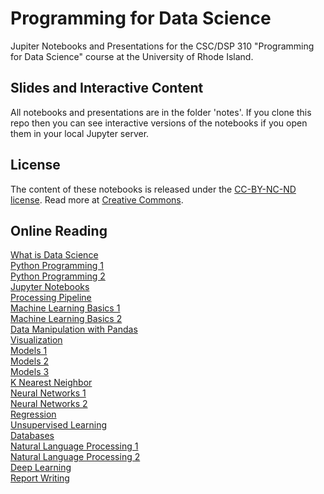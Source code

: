 # Programming for Data Science

Jupiter Notebooks and Presentations for the CSC/DSP 310 "Programming for Data Science" course at the University of Rhode Island.

## Slides and Interactive Content
All notebooks and presentations are in the folder 'notes'.
If you clone this repo then you can see interactive versions of the notebooks if you open them in your local Jupyter server.

## License
The content of these notebooks is released under the [CC-BY-NC-ND license](https://creativecommons.org/licenses/by-sa/4.0/). Read more at [Creative Commons](https://creativecommons.org).

## Online Reading

[What is Data Science](https://github.com/lutzhamel/ds/blob/master/notes/01-What-is-Data-Science.pdf)<br>
[Python Programming 1](https://nbviewer.jupyter.org/github/lutzhamel/ds/blob/master/notes/02-python-programming.ipynb)<br>
[Python Programming 2](https://github.com/lutzhamel/ds/blob/master/notes/03-python-programming-2.pdf)<br>
[Jupyter Notebooks](https://github.com/lutzhamel/ds/blob/master/notes/04-notebooks.pdf)<br>
[Processing Pipeline](https://nbviewer.jupyter.org/github/lutzhamel/ds/blob/master/notes/05-processing-pipeline.ipynb)<br>
[Machine Learning Basics 1](https://github.com/lutzhamel/ds/blob/master/notes/06-machine-learning-basics-1.pdf)<br>
[Machine Learning Basics 2](https://nbviewer.jupyter.org/github/lutzhamel/ds/blob/master/notes/07-machine-learning-basics-2.ipynb)<br>
[Data Manipulation with Pandas](https://nbviewer.jupyter.org/github/lutzhamel/ds/blob/master/notes/08-data-manipulation-pandas.ipynb)<br>
[Visualization](https://nbviewer.jupyter.org/github/lutzhamel/ds/blob/master/notes/09-visualization.ipynb)<br>
[Models 1](https://nbviewer.jupyter.org/github/lutzhamel/ds/blob/master/notes/10-models.ipynb)<br>
[Models 2](https://nbviewer.jupyter.org/github/lutzhamel/ds/blob/master/notes/11-models-2.ipynb)<br>
[Models 3](https://nbviewer.jupyter.org/github/lutzhamel/ds/blob/master/notes/12-models-3.ipynb)<br>
[K Nearest Neighbor](https://nbviewer.jupyter.org/github/lutzhamel/ds/blob/master/notes/13-KNN.ipynb)<br>
[Neural Networks 1](https://github.com/lutzhamel/ds/blob/master/notes/14-ANN.pdf)<br>
[Neural Networks 2](https://nbviewer.jupyter.org/github/lutzhamel/ds/blob/master/notes/15-ANN-2.ipynb)<br>
[Regression](https://nbviewer.jupyter.org/github/lutzhamel/ds/blob/master/notes/16a-regression.ipynb)<br>
[Unsupervised Learning](https://nbviewer.jupyter.org/github/lutzhamel/ds/blob/master/notes/17a-unsupervised-learning.ipynb)<br>
[Databases](https://nbviewer.jupyter.org/github/lutzhamel/ds/blob/master/notes/20-databases.ipynb)<br>
[Natural Language Processing 1](https://nbviewer.jupyter.org/github/lutzhamel/ds/blob/master/notes/18a-NLP.ipynb)<br>
[Natural Language Processing 2](https://nbviewer.jupyter.org/github/lutzhamel/ds/blob/master/notes/19a-NLP-2.ipynb)<br>
[Deep Learning](https://nbviewer.jupyter.org/github/lutzhamel/ds/blob/master/notes/22-deep-learning.ipynb)<br>
[Report Writing](https://nbviewer.jupyter.org/github/lutzhamel/ds/blob/master/notes/21-report-writing.ipynb)<br>
